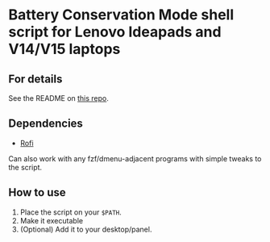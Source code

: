#  Battery Conservation Mode shell script for Lenovo Ideapads and V14/V15 laptops 

## For details

See the README on [this repo](https://github.com/nikhilmwarrier/ideapad-conservation-mode-linux-tray-icon).

## Dependencies

- [Rofi](https://github.com/davatorium/rofi)

Can also work with any fzf/dmenu-adjacent programs with simple tweaks to the script.

## How to use

1. Place the script on your `$PATH`.
2. Make it executable
3. (Optional) Add it to your desktop/panel.
